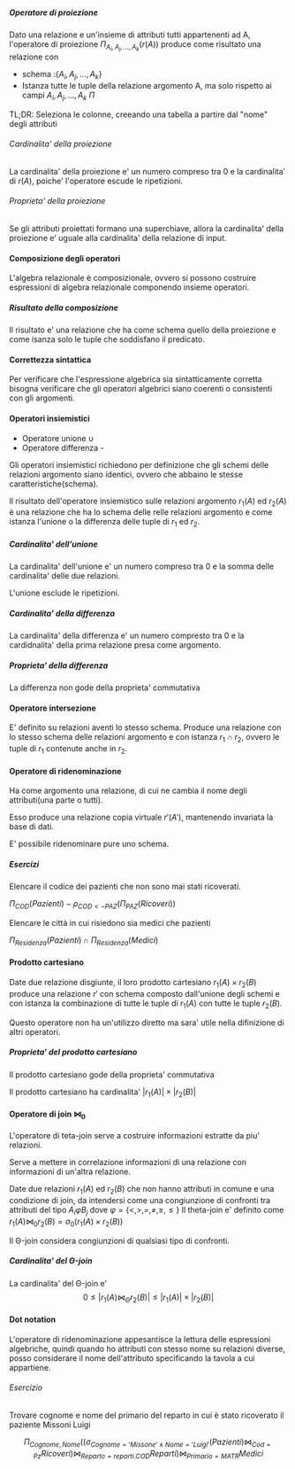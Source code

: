 ##### Operatore di proiezione
Dato una relazione e un'insieme di attributi tutti appartenenti ad A, l'operatore di proiezione $\Pi_{A_i,A_j,\dots,A_k}(r(A))$ produce come risultato una relazione con 
- schema :$\{A_i,A_j,\dots,A_k\}$
- Istanza tutte le tuple della relazione argomento A, ma solo rispetto ai campi $A_i,A_j,\dots,A_k$
$\Pi$

TL;DR: Seleziona le colonne, creeando una tabella a partire dal "nome" degli attributi

###### Cardinalita' della proiezione
La cardinalita' della proiezione e' un numero compreso tra 0 e la cardinalita' di $r(A)$, poiche' l'operatore escude le ripetizioni.

###### Proprieta' della proiezione
Se gli attributi proiettati formano una superchiave, allora la cardinalita' della proiezione e' uguale alla cardinalita' della relazione di input.

#### Composizione degli operatori 
L'algebra relazionale è composizionale, ovvero si possono costruire espressioni di algebra relazionale componendo insieme operatori.

##### Risultato della composizione 
Il risultato e' una relazione che ha come schema quello della proiezione e come isanza solo le tuple che soddisfano il predicato.

#### Correttezza sintattica
Per verificare che l'espressione algebrica sia sintatticamente corretta bisogna verificare che gli operatori algebrici siano coerenti o consistenti con gli argomenti.

#### Operatori insiemistici
- Operatore unione $\cup$
- Operatore differenza - 

Gli operatori insiemistici richiedono per definizione che gli schemi delle relazioni argomento siano identici, ovvero che abbaino le stesse caratteristiche(schema).

Il risultato dell'operatore insiemistico sulle relazioni
argomento $r_1 (A)$ ed $r_2 (A)$ è una relazione che ha lo schema delle relle relazioni argomento e come istanza l'unione o la differenza delle tuple di $r_1$ ed $r_2$.

##### Cardinalita' dell'unione 
La cardinalita' dell'unione e' un numero compreso tra 0 e la somma delle cardinalita' delle due relazioni.

L'unione esclude le ripetizioni.

##### Cardinalita' della differenza 
La cardinalita' della differenza e' un numero compresto tra 0 e la cardidnalita' della prima relazione presa come argomento.

##### Proprieta' della differenza 
La differenza non gode della proprieta' commutativa

#### Operatore intersezione
E' definito su relazioni aventi lo stesso schema. Produce una relazione con lo stesso schema delle relazioni argomento e con istanza $r_1\cap r_2$, ovvero le tuple di $r_1$ contenute anche in $r_2$.

#### Operatore di ridenominazione
Ha come argomento una relazione, di cui ne cambia il nome degli attributi(una parte o tutti).

Esso produce una relazione copia virtuale $r'(A')$, mantenendo invariata la base di dati.

E' possibile ridenominare pure uno schema.

##### Esercizi
Elencare il codice dei pazienti che non sono mai stati ricoverati.

$\Pi_{COD}(Pazienti)-\rho_{COD<-PAZ}(\Pi_{PAZ}(Ricoveri))$

Elencare le città in cui risiedono sia medici che pazienti

$\Pi_{Residenza}(Pazienti)\cap \Pi_{Residenza}(Medici)$

#### Prodotto cartesiano
Date due relazione disgiunte, il loro prodotto cartesiano $r_1(A)\times r_2(B)$ produce una relazione $r'$ con schema composto dall'unione degli schemi e con istanza la combinazione di tutte le tuple di $r_1(A)$ con tutte le tuple $r_2(B)$.

Questo operatore non ha un'utilizzo diretto ma sara' utile nella difinizione di altri operatori.

##### Proprieta' del prodotto cartesiano
Il prodotto cartesiano gode della proprieta' commutativa

Il prodotto cartesiano ha cardinalita' $|r_1(A)|\times|r_2(B)|$

#### Operatore di join $⋈_0$
L'operatore di teta-join serve a costruire informazioni estratte da piu' relazioni.

Serve a mettere in correlazione informazioni di una relazione con informazioni di un'altra relazione.

Date due relazioni $r_1(A)$ ed $r_2(B)$ che non hanno attributi in comune e una condizione di join, da intendersi come una congiunzione di confronti tra attributi del tipo $A_i φ B_j$ dove $φ=\{<,>,=,\ne,\ge,\le\}$
Il theta-join e' definito come $r_1(A)⋈_0 r_2(B)=\sigma_0(r_1(A)\times r_2(B))$

Il Θ-join considera congiunzioni di qualsiasi tipo di confronti.

##### Cardinalita' del Θ-join
La cardinalita' del Θ-join e' 
$$0\le |r_1(A)⋈_Θr_2(B)|\le |r_1(A)|\times |r_2(B)|$$

#### Dot notation
L'operatore di ridenominazione appesantisce  la lettura delle espressioni algebriche, quindi quando ho attributi con stesso nome su relazioni diverse, posso considerare il nome dell'attributo specificando la tavola a cui appartiene.

###### Esercizio
Trovare cognome e nome del primario del reparto in cui è stato ricoverato il paziente Missoni Luigi

$$\Pi_{Cognome,Nome}((\sigma_{Cognome='Missone'\land Nome='Luigi'}(Pazienti)⋈_{Cod=Pz}Ricoveri)⋈_{Reparto=reparti.COD}Reparti)⋈_{Primario=MATR}Medici$$